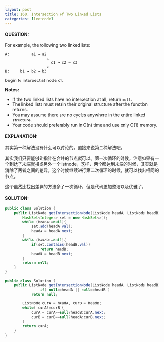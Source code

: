 ```yaml
---
layout: post
title: 160. Intersection of Two Linked Lists
categories: [leetcode]
---
```


#### QUESTION:

For example, the following two linked lists:

```
A:          a1 → a2
                   ↘
                     c1 → c2 → c3
                   ↗            
B:     b1 → b2 → b3

```

begin to intersect at node c1.

**Notes:**

- If the two linked lists have no intersection at all, return `null`.
- The linked lists must retain their original structure after the function returns.
- You may assume there are no cycles anywhere in the entire linked structure.
- Your code should preferably run in O(n) time and use only O(1) memory.

#### EXPLANATION:

其实第一种解法没有什么可以讨论的。直接来说第二种解法吧。

其实我们只要能够让指针在合并的节点就可以。第一次循环的时候，注意如果有一个到达了末端就换成另外一个listnode，这样，两个都达到末端的时候，其实就是消除了两者之间的差异，这个时候继续进行第二次循环的时候，就可以找出相同的节点。

这个虽然比找出差异的方法多了一次循环，但是代码更加整洁以及优雅了。

#### SOLUTION:

```JAVA
public class Solution {
    public ListNode getIntersectionNode(ListNode headA, ListNode headB) {
        HashSet<Integer> set = new HashSet<>();
        while (headA!=null){
            set.add(headA.val);
            headA = headA.next;
        }
        while (headB!=null){
            if(set.contains(headB.val))
                return headB;
            headB = headB.next;
        }
        return null;
    }
}

public class Solution {
    public ListNode getIntersectionNode(ListNode headA, ListNode headB) {
        		if( null==headA || null==headB )
			return null;
		
		ListNode curA = headA, curB = headB;
		while( curA!=curB){
			curA = curA==null?headB:curA.next;
			curB = curB==null?headA:curB.next;
		}
		return curA;
    }
}
```

